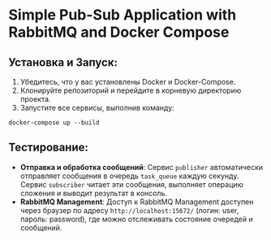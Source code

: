 # Simple Pub-Sub Application with RabbitMQ and Docker Compose

## Установка и Запуск:

1. Убедитесь, что у вас установлены Docker и Docker-Compose.
2. Клонируйте репозиторий и перейдите в корневую директорию проекта.
3. Запустите все сервисы, выполнив команду:
    
```
docker-compose up --build
```

## Тестирование:

- **Отправка и обработка сообщений**: Сервис `publisher` автоматически отправляет сообщения в очередь `task_queue` каждую секунду. Сервис `subscriber` читает эти сообщения, выполняет операцию сложения и выводит результат в консоль.
- **RabbitMQ Management**: Доступ к RabbitMQ Management доступен через браузер по адресу `http://localhost:15672/` (логин: user, пароль: password), где можно отслеживать состояние очередей и сообщений.

